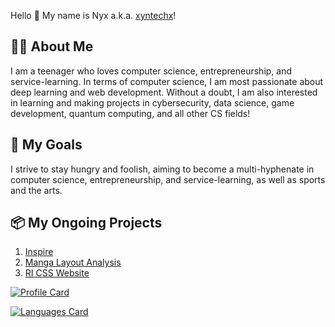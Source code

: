 Hello 👋 My name is Nyx a.k.a. [xyntechx](https://xyntechx.netlify.app/)!

## 👩‍💻 About Me

I am a teenager who loves computer science, entrepreneurship, and service-learning. In terms of computer science, I am most passionate about deep learning and web development. Without a doubt, I am also interested in learning and making projects in cybersecurity, data science, game development, quantum computing, and all other CS fields!

## 🎯 My Goals

I strive to stay hungry and foolish, aiming to become a multi-hyphenate in computer science, entrepreneurship, and service-learning, as well as sports and the arts.

## 📦 My Ongoing Projects

1. [Inspire](https://github.com/xyntechx/Inspire)
2. [Manga Layout Analysis](https://github.com/xyntechx/Manga-Layout-Analysis)
3. [RI CSS Website](https://github.com/janani10734/ccaweb)

[![Profile Card](https://github-readme-stats.vercel.app/api/?username=xyntechx&show_icons=true&include_all_commits=true&theme=vision-friendly-dark)](https://github.com/xyntechx)

[![Languages Card](https://github-readme-stats.vercel.app/api/top-langs/?username=xyntechx&exclude_repo=BlackHole,BlackHole-Game,MilkyWay-Game&theme=vision-friendly-dark)](https://github.com/xyntechx)
